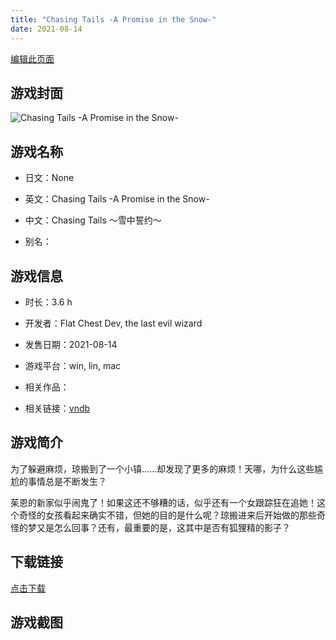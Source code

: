 ```yaml
---
title: "Chasing Tails -A Promise in the Snow-"
date: 2021-08-14
---
```

[编辑此页面](https://github.com/ACG-3/ADV3-source/blob/main/source/_posts/Chasing%20Tails%20%E3%80%9C%E9%9B%AA%E4%B8%AD%E8%AA%93%E7%BA%A6%E3%80%9C.md)

## 游戏封面

![Chasing Tails -A Promise in the Snow-](https%3A//pan.timero.xyz/onedrive/img_lib_001/Chasing%20Tails%20%E3%80%9C%E9%9B%AA%E4%B8%AD%E8%AA%93%E7%BA%A6%E3%80%9C_cover.avif)


## 游戏名称

- 日文：None
- 英文：Chasing Tails -A Promise in the Snow-
- 中文：Chasing Tails 〜雪中誓约〜

- 别名：


## 游戏信息

- 时长：3.6 h
- 开发者：Flat Chest Dev, the last evil wizard
- 发售日期：2021-08-14
- 游戏平台：win, lin, mac
- 相关作品：

- 相关链接：[vndb](https://vndb.org/v30553)


## 游戏简介

为了躲避麻烦，琼搬到了一个小镇......却发现了更多的麻烦！天哪，为什么这些尴尬的事情总是不断发生？

茱恩的新家似乎闹鬼了！如果这还不够糟的话，似乎还有一个女跟踪狂在追她！这个奇怪的女孩看起来确实不错，但她的目的是什么呢？琼搬进来后开始做的那些奇怪的梦又是怎么回事？还有，最重要的是，这其中是否有狐狸精的影子？




## 下载链接

[点击下载](https://pan.timero.xyz/onedrive/adv_lib_001/Chasing%20Tails%20%E3%80%9C%E9%9B%AA%E4%B8%AD%E8%AA%93%E7%BA%A6%E3%80%9C)


## 游戏截图


